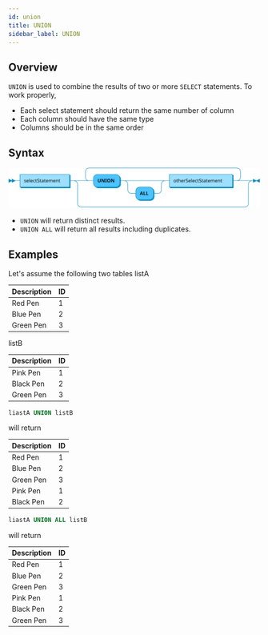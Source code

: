 ```yaml
---
id: union
title: UNION
sidebar_label: UNION
---
```


## Overview

`UNION` is used to combine the results of two or more `SELECT` statements.
To work properly, 
- Each select statement should return the same number of column
- Each column should have the same type
- Columns should be in the same order

## Syntax
![union syntax](/static/img/doc/diagrams/union.svg)

- `UNION` will return distinct results. 
- `UNION ALL` will return all results including duplicates.

## Examples

Let's assume the following two tables
listA

| Description   | ID                     |
|---------------|------------------------|
| Red Pen       | 1                      |
| Blue Pen      | 2                      | 
| Green Pen     | 3                      |

listB

| Description   | ID                     |
|---------------|------------------------|
| Pink Pen      | 1                      |
| Black Pen     | 2                      | 
| Green Pen     | 3                      |

```sql
liastA UNION listB
```

will return

| Description   | ID                     |
|---------------|------------------------|
| Red Pen       | 1                      |
| Blue Pen      | 2                      | 
| Green Pen     | 3                      |
| Pink Pen      | 1                      |
| Black Pen     | 2                      | 

```sql
liastA UNION ALL listB
```

will return

| Description   | ID                     |
|---------------|------------------------|
| Red Pen       | 1                      |
| Blue Pen      | 2                      | 
| Green Pen     | 3                      |
| Pink Pen      | 1                      |
| Black Pen     | 2                      | 
| Green Pen     | 3                      |
